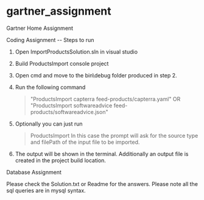 # gartner_assignment
Gartner Home Assignment

Coding Assignment -- Steps to run

1. Open ImportProductsSolution.sln in visual studio
2. Build ProductsImport console project
3. Open cmd and move to the bin\debug folder produced in step 2.
4. Run the following command
   > "ProductsImport capterra feed-products/capterra.yaml" 
      OR
   > "ProductsImport softwareadvice feed-products/softwareadvice.json"

5. Optionally you can just run 
   > ProductsImport
   In this case the prompt will ask for the source type and filePath of the input file to be imported.

6. The output will be shown in the terminal. Additionally an output file is created in the project build location.
  

Database Assignment

Please check the Solution.txt or Readme for the answers. Please note all the sql queries are in mysql syntax.
